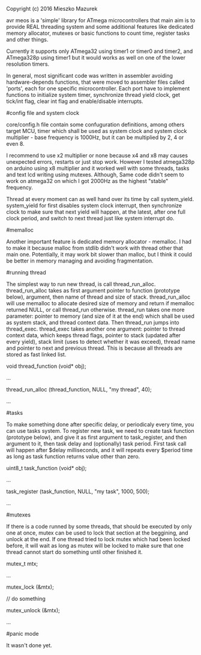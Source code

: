 Copyright (c) 2016 Mieszko Mazurek

avr meos is a 'simple' library for ATmega microcontrollers that main aim is to
provide REAL threading system and some additional features like dedicated memory 
allocator, mutexes or basic functions to count time, register tasks and
other things.

Currently it supports only ATmega32 using timer1 or timer0 and timer2, and ATmega328p
using timer1 but it would works as well on one of the lower resolution timers.

In general, most significant code was written in assembler avoiding hardware-depends 
functions, that were moved to assembler files called 'ports', each for one specific
microcontroller.
Each port have to implement functions to initialize system timer, synchronize
thread yield clock, get tick/int flag, clear int flag and enable/disable interrupts.

#config file and system clock

core/config.h file contain some confuguration definitions, among others
target MCU, timer which shall be used as system clock and system clock multiplier - 
base frequency is 1000Hz, but it can be multiplied by 2, 4 or even 8.

I recommend to use x2 multiplier or none because x4 and x8 may causes unexpected
errors, restarts or just stop work. However I tested atmega328p on arduino using x8 
multiplier and it worked well with some threads, tasks and text lcd writing using mutexes. 
Although, Same code didn't seem to work on atmega32 on which I got 2000Hz as the 
highest "stable" frequency.

Thread at every moment can as well hand over its time by call system_yield. 
system_yield for first disables system clock interrupt, then synchronize clock to 
make sure that next yield will happen, at the latest, after one full clock period,
and switch to next thread just like system interrupt do.

#memalloc

Another important feature is dedicated memory allocator - memalloc. I had to make
it because malloc from stdlib didn't work with thread other that main one.
Potentially, it may work bit slower than malloc, but I think it could be
better in memory managing and avoiding fragmentation.

#running thread

The simplest way to run new thread, is call thread_run_alloc. thread_run_alloc 
takes as first argument pointer to function (prototype below), argument,
then name of thread and size of stack. thread_run_alloc will use memalloc to
allocate desired size of memory and return if memalloc returned NULL, or
call thread_run otherwise. thread_run takes one more parameter: 
pointer to memory (and size of it at the end) which shall be used as system stack,
and thread context data. Then thread_run jumps into thread_exec.
thread_exec takes another one argument: pointer to thread context data, 
which keeps thread flags, pointer to stack (updated after every yield),
stack limit (uses to detect whether it was exceed), thread name and pointer to next
and previous thread. This is because all threads are stored as fast linked list.

void thread_function (void* obj);

...

thread_run_alloc (thread_function, NULL, "my thread", 40);

...

#tasks

To make something done after specific delay, or periodicaly every time, you can
use tasks system. To register new task, we need to create task function (prototype below),
and give it as first argument to task_register, and then argument to it, then task delay
and (optionally) task period. First task call will happen after $delay milliseconds,
and it will repeats every $period time as long as task function returns value other than zero.

uint8_t task_function (void* obj);

...

task_register (task_function, NULL, "my task", 1000, 500);

...

#mutexes

If there is a code runned by some threads, that should be executed by only one at once,
mutex can be used to lock that section at the beggining, and unlock at the end.
If one thread tried to lock mutex which had been locked before, it will wait as long as
mutex will be locked to make sure that one thread cannot start do something until
other finished it.

mutex_t mtx;

...

mutex_lock (&mtx);

// do something

mutex_unlock (&mtx);

...

#panic mode

It wasn't done yet.
